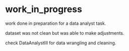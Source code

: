 # work_in_progress
work done in preparation for a data analyst task. 

dataset was not clean but was able to make adjustments. 

check DataAnalystIII for data wrangling and cleaning. 
